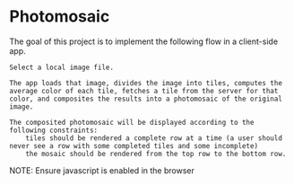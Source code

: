 # Photomosaic

The goal of this project is to implement the following flow in a client-side app.

    Select a local image file.

    The app loads that image, divides the image into tiles, computes the average color of each tile, fetches a tile from the server for that color, and composites the results into a photomosaic of the original image.

    The composited photomosaic will be displayed according to the following constraints:
        tiles should be rendered a complete row at a time (a user should never see a row with some completed tiles and some incomplete)
        the mosaic should be rendered from the top row to the bottom row.

NOTE: Ensure javascript is enabled in the browser
